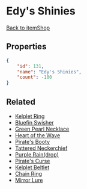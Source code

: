 # Edy's Shinies

<no description available>

[Back to itemShop](../item-shops.md)

## Properties

```json
{
    "id": 131,
    "name": "Edy's Shinies",
    "count": -100
}
```

## Related

- [Kelplet Ring](../items/3547-kelplet-ring.md)
- [Bluefin Swisher](../items/3548-bluefin-swisher.md)
- [Green Pearl Necklace](../items/3549-green-pearl-necklace.md)
- [Heart of the Wave](../items/3550-heart-of-the-wave.md)
- [Pirate's Booty](../items/3551-pirate-s-booty.md)
- [Tattered Neckerchief](../items/3552-tattered-neckerchief.md)
- [Purple Rain(drop)](../items/3553-purple-rain-drop.md)
- [Pirate's Curse](../items/3554-pirate-s-curse.md)
- [Kelplet Beltlet](../items/3555-kelplet-beltlet.md)
- [Chain Ring](../items/3556-chain-ring.md)
- [Mirror Lure](../items/3557-mirror-lure.md)

